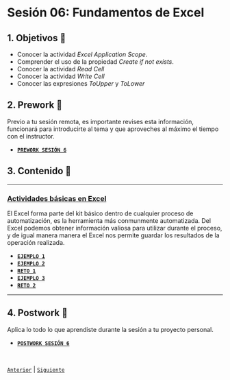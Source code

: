 # Sesión 06: Fundamentos de Excel

<div>

## 1. Objetivos :dart:

- Conocer la actividad *Excel Application Scope*.
- Comprender el uso de la propiedad *Create if not exists*. 
- Conocer la actividad *Read Cell*
- Conocer la actividad *Write Cell*
- Conocer las expresiones *ToUpper* y *ToLower*

## 2. Prework :notebook_with_decorative_cover:

Previo a tu sesión remota, es importante revises esta información, funcionará para introducirte al tema y que aproveches al máximo el tiempo con el instructor.

- [**`PREWORK SESIÓN 6`**](https://github.com/bot-jcris/RPA-UiPath-Pepsico-2021/raw/main/Session-06/material/Prework_%20Sesi%C3%B3n%206_Fundamentos%20de%20Excel.pdf)

## 3. Contenido :blue_book:

---

### <ins>Actividades básicas en Excel</ins>

El Excel forma parte del kit básico dentro de cualquier proceso de automatización, es la herramienta más conmunmente automatizada. Del Excel podemos obtener información valiosa para utilizar durante el proceso, y de igual manera manera el Excel nos permite guardar los resultados de la operación realizada.

- [**`EJEMPLO 1`**](Example-01/README.md)
- [**`EJEMPLO 2`**](Example-02/README.md)
- [**`RETO 1`**](Challenge-01/README.md)
- [**`EJEMPLO 3`**](Example-03/README.md)
- [**`RETO 2`**](Challenge-02/README.md)

---

## 4. Postwork :memo:
Aplica lo todo lo que aprendiste durante la sesión a tu proyecto personal.

- [**`POSTWORK SESIÓN 6`**](Postwork/README.md)

<br>

[`Anterior`](../Session-05/README.md) | [`Siguiente`](../Session-07/README.md)

</div>